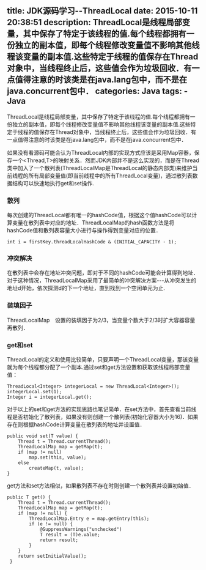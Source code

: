 title: JDK源码学习--ThreadLocal
date: 2015-10-11 20:38:51
description: ThreadLocal是线程局部变量，其中保存了特定于该线程的值.每个线程都拥有一份独立的副本值，即每个线程修改变量值不影响其他线程该变量的副本值.这些特定于线程的值保存在Thread对象中，当线程终止后，这些值会作为垃圾回收．有一点值得注意的时该类是在java.lang包中，而不是在java.concurrent包中．
categories: Java
tags:
    - Java
---

ThreadLocal是线程局部变量，其中保存了特定于该线程的值.每个线程都拥有一份独立的副本值，即每个线程修改变量值不影响其他线程该变量的副本值.这些特定于线程的值保存在Thread对象中，当线程终止后，这些值会作为垃圾回收．有一点值得注意的时该类是在java.lang包中，而不是在java.concurrent包中．

如果没有看源码可能会认为ThreadLocal内部的实现方式应该是采用Map容器，保存一个<Thread,T>的映射关系．然而JDK内部并不是这么实现的，而是在Thread类中加入了一个散列表(ThreadLocalMap是ThreadLocal的静态内部类)来维护当前线程的所有局部变量值(即当前线程中的所有ThreadLocal变量)，通过散列表数据结构可以快速地执行get和set操作.


### 散列
每次创建的ThreadLocal都有唯一的hashCode值，根据这个值hashCode可以计算变量在散列表中对应的地址．ThreadLocalMap的hash函数方法是将hashCode值和散列表容量大小进行与操作得到变量对应的位置．

	int i = firstKey.threadLocalHashCode & (INITIAL_CAPACITY - 1);

### 冲突解决
在散列表中会存在地址冲突问题，即对于不同的hashCode可能会计算得到地址．对于这种情况，ThreadLocalMap采用了最简单的冲突解决方案---从冲突发生的地址d开始，依次探测d的下一个地址，直到找到一个空闲单元为止.

### 装填因子
ThreadLocalMap　设置的装填因子为2/3，当变量个数大于2/3时扩大容器容量再散列．

### get和set
ThreadLocal的定义和使用比较简单，只要声明一个ThreadLocal变量，那该变量就为每个线程都分配了一个副本.通过set和get方法设置和获取该线程局部变量值： 

	ThreadLocal<Integer> integerLocal = new ThreadLocal<Integer>();
	integerLocal.set(1);
	Integer i = integerLocal.get();

对于以上的set和get方法的实现思路也笔记简单．在set方法中，首先查看当前线程是否初始化了散列表，如果没有则创建一个散列表(初始化容器大小为16)．如果存在则根据hashCode计算变量在散列表的地址并设置值．

	public void set(T value) {
		Thread t = Thread.currentThread();
		ThreadLocalMap map = getMap(t);
		if (map != null)
		    map.set(this, value);
		else
		    createMap(t, value);
	}

get方法和set方法相似，如果散列表不存在时则创建一个散列表并设置初始值．

	public T get() {
		Thread t = Thread.currentThread();
		ThreadLocalMap map = getMap(t);
		if (map != null) {
		    ThreadLocalMap.Entry e = map.getEntry(this);
		    if (e != null) {
		        @SuppressWarnings("unchecked")
		        T result = (T)e.value;
		        return result;
		    }
		}
		return setInitialValue();
	 }


